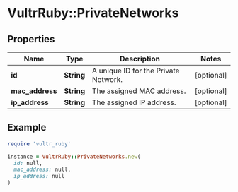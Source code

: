 # VultrRuby::PrivateNetworks

## Properties

| Name | Type | Description | Notes |
| ---- | ---- | ----------- | ----- |
| **id** | **String** | A unique ID for the Private Network. | [optional] |
| **mac_address** | **String** | The assigned MAC address. | [optional] |
| **ip_address** | **String** | The assigned IP address. | [optional] |

## Example

```ruby
require 'vultr_ruby'

instance = VultrRuby::PrivateNetworks.new(
  id: null,
  mac_address: null,
  ip_address: null
)
```

